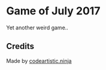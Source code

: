 Game of July 2017
==================
Yet another weird game..

Credits
-------
Made by [codeartistic.ninja](http://the.codeartistic.ninja/)
